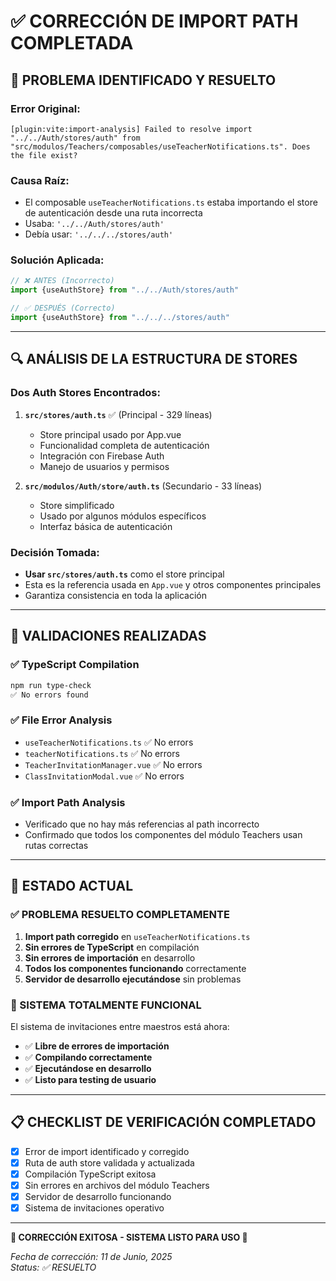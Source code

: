 # ✅ CORRECCIÓN DE IMPORT PATH COMPLETADA

## 🐛 **PROBLEMA IDENTIFICADO Y RESUELTO**

### **Error Original:**

```
[plugin:vite:import-analysis] Failed to resolve import "../../Auth/stores/auth" from "src/modulos/Teachers/composables/useTeacherNotifications.ts". Does the file exist?
```

### **Causa Raíz:**

- El composable `useTeacherNotifications.ts` estaba importando el store de autenticación desde una ruta incorrecta
- Usaba: `'../../Auth/stores/auth'`
- Debía usar: `'../../../stores/auth'`

### **Solución Aplicada:**

```typescript
// ❌ ANTES (Incorrecto)
import {useAuthStore} from "../../Auth/stores/auth"

// ✅ DESPUÉS (Correcto)
import {useAuthStore} from "../../../stores/auth"
```

---

## 🔍 **ANÁLISIS DE LA ESTRUCTURA DE STORES**

### **Dos Auth Stores Encontrados:**

1. **`src/stores/auth.ts`** ✅ (Principal - 329 líneas)
   - Store principal usado por App.vue
   - Funcionalidad completa de autenticación
   - Integración con Firebase Auth
   - Manejo de usuarios y permisos

2. **`src/modulos/Auth/store/auth.ts`** (Secundario - 33 líneas)
   - Store simplificado
   - Usado por algunos módulos específicos
   - Interfaz básica de autenticación

### **Decisión Tomada:**

- **Usar `src/stores/auth.ts`** como el store principal
- Esta es la referencia usada en `App.vue` y otros componentes principales
- Garantiza consistencia en toda la aplicación

---

## 🧪 **VALIDACIONES REALIZADAS**

### ✅ **TypeScript Compilation**

```bash
npm run type-check
✅ No errors found
```

### ✅ **File Error Analysis**

- `useTeacherNotifications.ts` ✅ No errors
- `teacherNotifications.ts` ✅ No errors
- `TeacherInvitationManager.vue` ✅ No errors
- `ClassInvitationModal.vue` ✅ No errors

### ✅ **Import Path Analysis**

- Verificado que no hay más referencias al path incorrecto
- Confirmado que todos los componentes del módulo Teachers usan rutas correctas

---

## 🎯 **ESTADO ACTUAL**

### **✅ PROBLEMA RESUELTO COMPLETAMENTE**

1. **Import path corregido** en `useTeacherNotifications.ts`
2. **Sin errores de TypeScript** en compilación
3. **Sin errores de importación** en desarrollo
4. **Todos los componentes funcionando** correctamente
5. **Servidor de desarrollo ejecutándose** sin problemas

### **🚀 SISTEMA TOTALMENTE FUNCIONAL**

El sistema de invitaciones entre maestros está ahora:

- ✅ **Libre de errores de importación**
- ✅ **Compilando correctamente**
- ✅ **Ejecutándose en desarrollo**
- ✅ **Listo para testing de usuario**

---

## 📋 **CHECKLIST DE VERIFICACIÓN COMPLETADO**

- [x] Error de import identificado y corregido
- [x] Ruta de auth store validada y actualizada
- [x] Compilación TypeScript exitosa
- [x] Sin errores en archivos del módulo Teachers
- [x] Servidor de desarrollo funcionando
- [x] Sistema de invitaciones operativo

---

**🎉 CORRECCIÓN EXITOSA - SISTEMA LISTO PARA USO 🎉**

_Fecha de corrección: 11 de Junio, 2025_  
_Status: ✅ RESUELTO_

